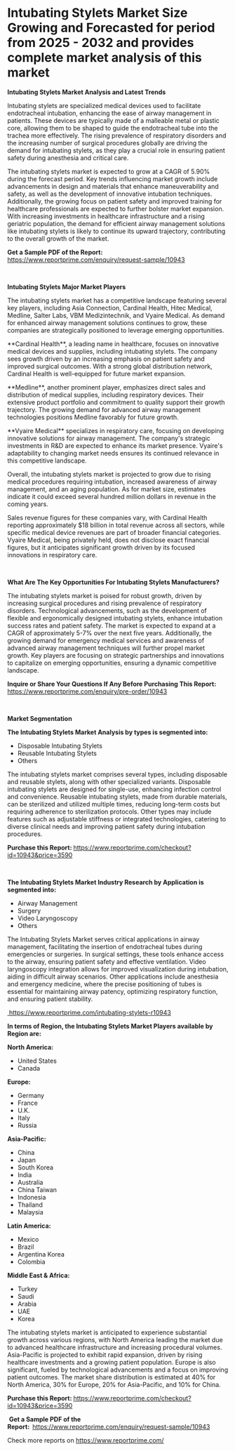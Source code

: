 <p><h1>Intubating Stylets Market Size Growing and Forecasted for period from 2025 - 2032 and provides complete market analysis of this market</h1></p><p><strong>Intubating Stylets Market Analysis and Latest Trends</strong></p>
<p><p>Intubating stylets are specialized medical devices used to facilitate endotracheal intubation, enhancing the ease of airway management in patients. These devices are typically made of a malleable metal or plastic core, allowing them to be shaped to guide the endotracheal tube into the trachea more effectively. The rising prevalence of respiratory disorders and the increasing number of surgical procedures globally are driving the demand for intubating stylets, as they play a crucial role in ensuring patient safety during anesthesia and critical care.</p><p>The intubating stylets market is expected to grow at a CAGR of 5.90% during the forecast period. Key trends influencing market growth include advancements in design and materials that enhance maneuverability and safety, as well as the development of innovative intubation techniques. Additionally, the growing focus on patient safety and improved training for healthcare professionals are expected to further bolster market expansion. With increasing investments in healthcare infrastructure and a rising geriatric population, the demand for efficient airway management solutions like intubating stylets is likely to continue its upward trajectory, contributing to the overall growth of the market.</p></p>
<p><strong>Get a Sample PDF of the Report:&nbsp;</strong> <a href="https://www.reportprime.com/enquiry/request-sample/10943?utm_campaign=2655&utm_medium=2&utm_source=Github&utm_content=ia&utm_term=20032025&utm_id=intubating-stylets">https://www.reportprime.com/enquiry/request-sample/10943</a></p>
<p>&nbsp;</p>
<p><strong>Intubating Stylets Major Market Players</strong></p>
<p><p>The intubating stylets market has a competitive landscape featuring several key players, including Asia Connection, Cardinal Health, Hitec Medical, Medline, Salter Labs, VBM Medizintechnik, and Vyaire Medical. As demand for enhanced airway management solutions continues to grow, these companies are strategically positioned to leverage emerging opportunities.</p><p>**Cardinal Health**, a leading name in healthcare, focuses on innovative medical devices and supplies, including intubating stylets. The company sees growth driven by an increasing emphasis on patient safety and improved surgical outcomes. With a strong global distribution network, Cardinal Health is well-equipped for future market expansion.</p><p>**Medline**, another prominent player, emphasizes direct sales and distribution of medical supplies, including respiratory devices. Their extensive product portfolio and commitment to quality support their growth trajectory. The growing demand for advanced airway management technologies positions Medline favorably for future growth.</p><p>**Vyaire Medical** specializes in respiratory care, focusing on developing innovative solutions for airway management. The company's strategic investments in R&D are expected to enhance its market presence. Vyaire's adaptability to changing market needs ensures its continued relevance in this competitive landscape.</p><p>Overall, the intubating stylets market is projected to grow due to rising medical procedures requiring intubation, increased awareness of airway management, and an aging population. As for market size, estimates indicate it could exceed several hundred million dollars in revenue in the coming years.</p><p>Sales revenue figures for these companies vary, with Cardinal Health reporting approximately $18 billion in total revenue across all sectors, while specific medical device revenues are part of broader financial categories. Vyaire Medical, being privately held, does not disclose exact financial figures, but it anticipates significant growth driven by its focused innovations in respiratory care.</p></p>
<p>&nbsp;</p>
<p><strong>What Are The Key Opportunities For Intubating Stylets Manufacturers?</strong></p>
<p><p>The intubating stylets market is poised for robust growth, driven by increasing surgical procedures and rising prevalence of respiratory disorders. Technological advancements, such as the development of flexible and ergonomically designed intubating stylets, enhance intubation success rates and patient safety. The market is expected to expand at a CAGR of approximately 5-7% over the next five years. Additionally, the growing demand for emergency medical services and awareness of advanced airway management techniques will further propel market growth. Key players are focusing on strategic partnerships and innovations to capitalize on emerging opportunities, ensuring a dynamic competitive landscape.</p></p>
<p><strong>Inquire or Share Your Questions If Any Before Purchasing This Report:</strong> <a href="https://www.reportprime.com/enquiry/pre-order/10943?utm_campaign=2655&utm_medium=2&utm_source=Github&utm_content=ia&utm_term=20032025&utm_id=intubating-stylets">https://www.reportprime.com/enquiry/pre-order/10943</a></p>
<p>&nbsp;</p>
<p><strong>Market Segmentation</strong></p>
<p><strong>The Intubating Stylets Market Analysis by types is segmented into:</strong></p>
<p><ul><li>Disposable Intubating Stylets</li><li>Reusable Intubating Stylets</li><li>Others</li></ul></p>
<p><p>The intubating stylets market comprises several types, including disposable and reusable stylets, along with other specialized variants. Disposable intubating stylets are designed for single-use, enhancing infection control and convenience. Reusable intubating stylets, made from durable materials, can be sterilized and utilized multiple times, reducing long-term costs but requiring adherence to sterilization protocols. Other types may include features such as adjustable stiffness or integrated technologies, catering to diverse clinical needs and improving patient safety during intubation procedures.</p></p>
<p><strong>Purchase this Report:&nbsp;</strong><a href="https://www.reportprime.com/checkout?id=10943&price=3590&utm_campaign=2655&utm_medium=2&utm_source=Github&utm_content=ia&utm_term=20032025&utm_id=intubating-stylets">https://www.reportprime.com/checkout?id=10943&price=3590</a></p>
<p>&nbsp;</p>
<p><strong>The Intubating Stylets Market Industry Research by Application is segmented into:</strong></p>
<p><ul><li>Airway Management</li><li>Surgery</li><li>Video Laryngoscopy</li><li>Others</li></ul></p>
<p><p>The Intubating Stylets Market serves critical applications in airway management, facilitating the insertion of endotracheal tubes during emergencies or surgeries. In surgical settings, these tools enhance access to the airway, ensuring patient safety and effective ventilation. Video laryngoscopy integration allows for improved visualization during intubation, aiding in difficult airway scenarios. Other applications include anesthesia and emergency medicine, where the precise positioning of tubes is essential for maintaining airway patency, optimizing respiratory function, and ensuring patient stability.</p></p>
<p><a href="https://www.reportprime.com/intubating-stylets-r10943?utm_campaign=2655&utm_medium=2&utm_source=Github&utm_content=ia&utm_term=20032025&utm_id=intubating-stylets">&nbsp;https://www.reportprime.com/intubating-stylets-r10943</a></p>
<p><strong>In terms of Region, the Intubating Stylets Market Players available by Region are:</strong></p>
<p>
    <p> <strong> North America: </strong>
        <ul>
            <li>United States</li>
            <li>Canada</li>
        </ul>
        </p> 
    <p> <strong> Europe: </strong>
        <ul>
            <li>Germany</li>
            <li>France</li>
            <li>U.K.</li>
            <li>Italy</li>
            <li>Russia</li>
        </ul>
        </p> 
    <p> <strong> Asia-Pacific: </strong>
        <ul>
            <li>China</li>
            <li>Japan</li>
            <li>South Korea</li>
            <li>India</li>
            <li>Australia</li>
            <li>China Taiwan</li>
            <li>Indonesia</li>
            <li>Thailand</li>
            <li>Malaysia</li>
        </ul>
        </p> 
    <p> <strong> Latin America: </strong>
        <ul>
            <li>Mexico</li>
            <li>Brazil</li>
            <li>Argentina Korea</li>
            <li>Colombia</li>
        </ul>
        </p> 
    <p> <strong> Middle East & Africa: </strong>
        <ul>
            <li>Turkey</li>
            <li>Saudi</li>
            <li>Arabia</li>
            <li>UAE</li>
            <li>Korea</li>
        </ul>
    </p>
    </p>
<p><p>The intubating stylets market is anticipated to experience substantial growth across various regions, with North America leading the market due to advanced healthcare infrastructure and increasing procedural volumes. Asia-Pacific is projected to exhibit rapid expansion, driven by rising healthcare investments and a growing patient population. Europe is also significant, fueled by technological advancements and a focus on improving patient outcomes. The market share distribution is estimated at 40% for North America, 30% for Europe, 20% for Asia-Pacific, and 10% for China.</p></p>
<p><strong>Purchase this Report: </strong><a href="https://www.reportprime.com/checkout?id=10943&price=3590&utm_campaign=2655&utm_medium=2&utm_source=Github&utm_content=ia&utm_term=20032025&utm_id=intubating-stylets">https://www.reportprime.com/checkout?id=10943&price=3590</a></p>
<p>&nbsp;<strong>Get a Sample PDF of the Report:&nbsp;&nbsp;</strong><a href="https://www.reportprime.com/enquiry/request-sample/10943?utm_campaign=2655&utm_medium=2&utm_source=Github&utm_content=ia&utm_term=20032025&utm_id=intubating-stylets">https://www.reportprime.com/enquiry/request-sample/10943</a></p>
<p><strong></strong></p>
<p>Check more reports on <a href="https://www.reportprime.com/?utm_campaign=2655&utm_medium=2&utm_source=Github&utm_content=ia&utm_term=20032025&utm_id=intubating-stylets">https://www.reportprime.com/</a></p>